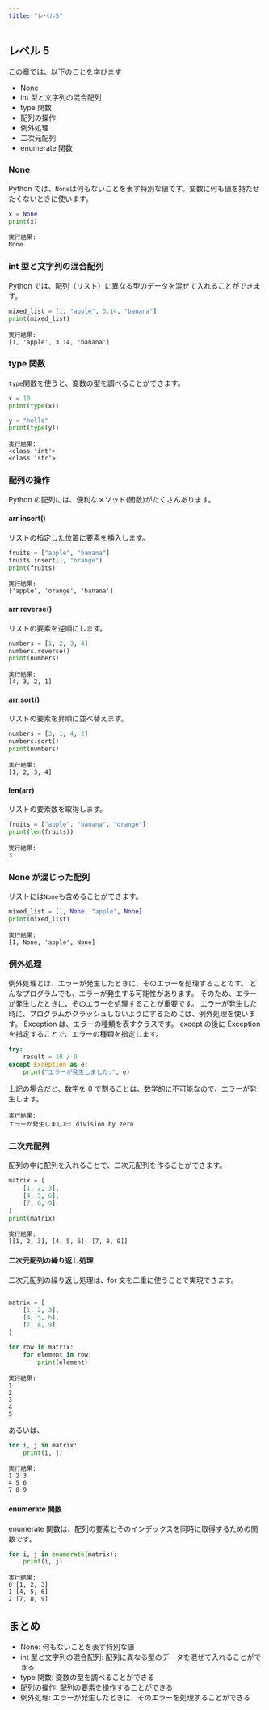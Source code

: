 ```yaml
---
title: "レベル5"
---
```


## レベル 5

この章では、以下のことを学びます

- None
- int 型と文字列の混合配列
- type 関数
- 配列の操作
- 例外処理
- 二次元配列
- enumerate 関数

### None

Python では、`None`は何もないことを表す特別な値です。変数に何も値を持たせたくないときに使います。

```python
x = None
print(x)
```

```
実行結果:
None
```

### int 型と文字列の混合配列

Python では、配列（リスト）に異なる型のデータを混ぜて入れることができます。

```python
mixed_list = [1, "apple", 3.14, "banana"]
print(mixed_list)
```

```
実行結果:
[1, 'apple', 3.14, 'banana']
```

### type 関数

`type`関数を使うと、変数の型を調べることができます。

```python
x = 10
print(type(x))

y = "hello"
print(type(y))
```

```
実行結果:
<class 'int'>
<class 'str'>
```

### 配列の操作

Python の配列には、便利なメソッド(関数)がたくさんあります。

#### arr.insert()

リストの指定した位置に要素を挿入します。

```python
fruits = ["apple", "banana"]
fruits.insert(1, "orange")
print(fruits)
```

```
実行結果:
['apple', 'orange', 'banana']
```

#### arr.reverse()

リストの要素を逆順にします。

```python
numbers = [1, 2, 3, 4]
numbers.reverse()
print(numbers)
```

```
実行結果:
[4, 3, 2, 1]
```

#### arr.sort()

リストの要素を昇順に並べ替えます。

```python
numbers = [3, 1, 4, 2]
numbers.sort()
print(numbers)
```

```
実行結果:
[1, 2, 3, 4]
```

#### len(arr)

リストの要素数を取得します。

```python
fruits = ["apple", "banana", "orange"]
print(len(fruits))
```

```
実行結果:
3
```

### None が混じった配列

リストには`None`も含めることができます。

```python
mixed_list = [1, None, "apple", None]
print(mixed_list)
```

```
実行結果:
[1, None, 'apple', None]
```

### 例外処理

例外処理とは、エラーが発生したときに、そのエラーを処理することです。
どんなプログラムでも、エラーが発生する可能性があります。
そのため、エラーが発生したときに、そのエラーを処理することが重要です。
エラーが発生した時に、プログラムがクラッシュしないようにするためには、例外処理を使います。
Exception は、エラーの種類を表すクラスです。
except の後に Exception を指定することで、エラーの種類を指定します。

```python
try:
    result = 10 / 0
except Exception as e:
    print("エラーが発生しました:", e)
```

上記の場合だと、数字を 0 で割ることは、数学的に不可能なので、エラーが発生します。

```
実行結果:
エラーが発生しました: division by zero
```

### 二次元配列

配列の中に配列を入れることで、二次元配列を作ることができます。

```python
matrix = [
    [1, 2, 3],
    [4, 5, 6],
    [7, 8, 9]
]
print(matrix)
```

```
実行結果:
[[1, 2, 3], [4, 5, 6], [7, 8, 9]]
```

#### 二次元配列の繰り返し処理

二次元配列の繰り返し処理は、for 文を二重に使うことで実現できます。

```python

matrix = [
    [1, 2, 3],
    [4, 5, 6],
    [7, 8, 9]
]

for row in matrix:
    for element in row:
        print(element)

```

```
実行結果:
1
2
3
4
5
```

あるいは、

```python
for i, j in matrix:
    print(i, j)
```

```
実行結果:
1 2 3
4 5 6
7 8 9
```

#### enumerate 関数

enumerate 関数は、配列の要素とそのインデックスを同時に取得するための関数です。

```python
for i, j in enumerate(matrix):
    print(i, j)
```

```
実行結果:
0 [1, 2, 3]
1 [4, 5, 6]
2 [7, 8, 9]
```

## まとめ

- None: 何もないことを表す特別な値
- int 型と文字列の混合配列: 配列に異なる型のデータを混ぜて入れることができる
- type 関数: 変数の型を調べることができる
- 配列の操作: 配列の要素を操作することができる
- 例外処理: エラーが発生したときに、そのエラーを処理することができる
